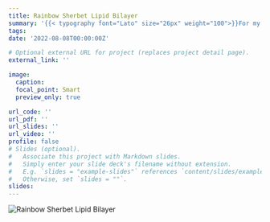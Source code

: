 ```yaml
---
title: Rainbow Sherbet Lipid Bilayer
summary: '{{< typography font="Lato" size="26px" weight="100">}}For my first PhD paper submission for peer-review{{< /typography >}}'
tags:
date: '2022-08-08T00:00:00Z'

# Optional external URL for project (replaces project detail page).
external_link: ''

image:
  caption:
  focal_point: Smart
  preview_only: true

url_code: ''
url_pdf: ''
url_slides: ''
url_video: ''
profile: false
# Slides (optional).
#   Associate this project with Markdown slides.
#   Simply enter your slide deck's filename without extension.
#   E.g. `slides = "example-slides"` references `content/slides/example-slides.md`.
#   Otherwise, set `slides = ""`.
slides:
---
```

<img src="featured_gif.gif" alt="Rainbow Sherbet Lipid Bilayer"/>
